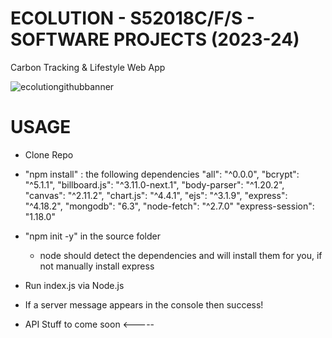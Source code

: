 # ECOLUTION - S52018C/F/S - SOFTWARE PROJECTS (2023-24)
Carbon Tracking &amp; Lifestyle Web App 

![ecolutiongithubbanner](https://github.com/Ctrl-Alt-Defeat-24/ECOLUTION/assets/23298834/726297cf-2898-48bf-9047-01c53e8901e6)

# USAGE
 - Clone Repo
 - "npm install" : the following dependencies
    "all": "^0.0.0",
    "bcrypt": "^5.1.1",
    "billboard.js": "^3.11.0-next.1",
    "body-parser": "^1.20.2",
    "canvas": "^2.11.2",
    "chart.js": "^4.4.1",
    "ejs": "^3.1.9",
    "express": "^4.18.2",
    "mongodb": "6.3",
    "node-fetch": "^2.7.0"
    "express-session": "1.18.0"
 - "npm init -y" in the source folder
    - node should detect the dependencies and will install them for you, if not manually install express
 - Run index.js via Node.js
 - If a server message appears in the console then success!
 
 - API Stuff to come soon <-----
